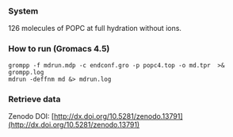### System

126 molecules of POPC at full hydration without ions.

### How to run (Gromacs 4.5)

```
grompp -f mdrun.mdp -c endconf.gro -p popc4.top -o md.tpr  >& grompp.log
mdrun -deffnm md &> mdrun.log
```

### Retrieve data

Zenodo DOI: [http://dx.doi.org/10.5281/zenodo.13791](http://dx.doi.org/10.5281/zenodo.13791)
